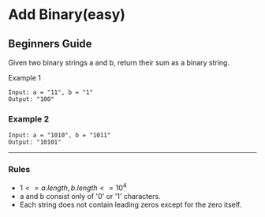 # Add Binary(easy)

## Beginners Guide

Given two binary strings a and b, return their sum as a binary string.

Example 1

```go=
Input: a = "11", b = "1"
Output: "100"
```

### Example 2

```go=
Input: a = "1010", b = "1011"
Output: "10101"
```

---

### Rules

* $1 <= a.length, b.length <= 10^4$
* a and b consist only of '0' or '1' characters.
* Each string does not contain leading zeros except for the zero itself.

